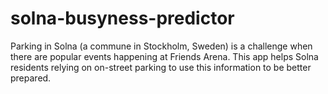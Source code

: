 # solna-busyness-predictor
Parking in Solna (a commune in Stockholm, Sweden) is a challenge when there are popular events happening at Friends Arena. This app helps Solna residents relying on on-street parking to use this information to be better prepared.
